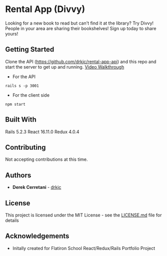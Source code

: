 # Rental App (Divvy)

Looking for a new book to read but can't find it at the library? Try Divvy! People in your area are sharing their bookshelves! Sign up today to share yours!

## Getting Started 

Clone the API (https://github.com/drkjc/rental-app-api) and this repo and start the server to get up and running.
[Video Walkthrough](https://www.youtube.com/watch?v=yngR9xrMqN4&feature=emb_title)

* For the API
```
rails s -p 3001
```

* For the client side 
```
npm start
```

## Built With

Rails 5.2.3
React 16.11.0
Redux 4.0.4

## Contributing 

Not accepting contributions at this time.

## Authors 

* **Derek Cerretani** - [drkjc](https://github.com/drkjc)

## License 

This project is licensed under the MIT License - see the [LICENSE.md](LICENSE.md) file for details

## Acknowledgements 
  
*  Initally created for Flatiron School React/Redux/Rails Portfolio Project 


